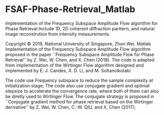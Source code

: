 # FSAF-Phase-Retrieval_Matlab
Implementation of the Frequency Subspace Amplitude Flow algorithm for Phase Retrieval
Include 1D, 2D coherent diffraction parttern, and natural image reconstrution from intensity measurements. 

Copyright © 2018,  National University of Singapore, Zhun Wei.
Matlab Implementation of the Frequency Subspace Amplitude Flow algorithm proposed in the paper ``Frequency Subspace Amplitude Flow for Phase Retrieval'' by Z. Wei, W. Chen, and X. Chen (2018). The code is adapted from implementation of the Wirtinger Flow algorithm designed and implemented by E. J. Candes, X. D. Li, and M. Soltanolkotabi

The code use Frequency subspace to reduce the sample complexity at initialization stage; The code also use conjugate gradient and optimal stepsize to accelerate the convergence rate, where both of them can also be diretly used to Wirtinger Flow. The conjugate strategy is proposed in ``Conjugate gradient method for phase retrieval based on the Wirtinger derivative'' by Z. Wei, W. Chen, C.-W. QIU, and X. Chen (2017);
